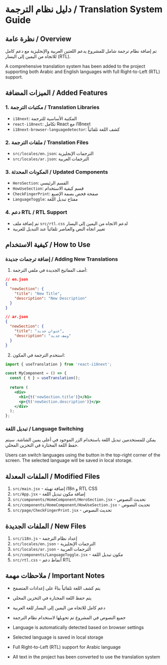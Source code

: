 # دليل نظام الترجمة / Translation System Guide

## نظرة عامة / Overview

تم إضافة نظام ترجمة شامل للمشروع يدعم اللغتين العربية والإنجليزية مع دعم كامل للاتجاه من اليمين إلى اليسار (RTL).

A comprehensive translation system has been added to the project supporting both Arabic and English languages with full Right-to-Left (RTL) support.

## الميزات المضافة / Added Features

### 1. مكتبات الترجمة / Translation Libraries
- `i18next`: المكتبة الأساسية للترجمة
- `react-i18next`: تكامل React مع i18next
- `i18next-browser-languagedetector`: كشف اللغة تلقائياً

### 2. ملفات الترجمة / Translation Files
- `src/locales/en.json`: الترجمات الإنجليزية
- `src/locales/ar.json`: الترجمات العربية

### 3. المكونات المحدثة / Updated Components
- `HeroSection`: القسم الرئيسي
- `HowUseSection`: قسم كيفية الاستخدام
- `CheckFingerPrint`: صفحة فحص بصمة الإصبع
- `LanguageToggle`: مفتاح تبديل اللغة

### 4. دعم RTL / RTL Support
- تم إضافة ملف `src/rtl.css` لدعم الاتجاه من اليمين إلى اليسار
- تغيير اتجاه النص والعناصر تلقائياً عند التبديل للعربية

## كيفية الاستخدام / How to Use

### إضافة ترجمات جديدة / Adding New Translations

1. أضف المفاتيح الجديدة في ملفي الترجمة:
```json
// en.json
{
  "newSection": {
    "title": "New Title",
    "description": "New Description"
  }
}

// ar.json
{
  "newSection": {
    "title": "عنوان جديد",
    "description": "وصف جديد"
  }
}
```

2. استخدم الترجمة في المكون:
```jsx
import { useTranslation } from 'react-i18next';

const MyComponent = () => {
  const { t } = useTranslation();
  
  return (
    <div>
      <h1>{t('newSection.title')}</h1>
      <p>{t('newSection.description')}</p>
    </div>
  );
};
```

### تبديل اللغة / Language Switching

يمكن للمستخدمين تبديل اللغة باستخدام الزر الموجود في أعلى يمين الشاشة. سيتم حفظ اللغة المختارة في التخزين المحلي.

Users can switch languages using the button in the top-right corner of the screen. The selected language will be saved in local storage.

## الملفات المعدلة / Modified Files

1. `src/main.jsx` - إضافة تهيئة i18n و RTL CSS
2. `src/App.jsx` - إضافة مكون تبديل اللغة
3. `src/components/HomeComponent/HeroSection.jsx` - تحديث النصوص
4. `src/components/HomeComponent/HowUseSection.jsx` - تحديث النصوص
5. `src/page/CheckFingerPrint.jsx` - تحديث النصوص

## الملفات الجديدة / New Files

1. `src/i18n.js` - إعداد نظام الترجمة
2. `src/locales/en.json` - الترجمات الإنجليزية
3. `src/locales/ar.json` - الترجمات العربية
4. `src/components/LanguageToggle.jsx` - مكون تبديل اللغة
5. `src/rtl.css` - أنماط دعم RTL

## ملاحظات مهمة / Important Notes

- يتم كشف اللغة تلقائياً بناءً على إعدادات المتصفح
- يتم حفظ اللغة المختارة في التخزين المحلي
- دعم كامل للاتجاه من اليمين إلى اليسار للغة العربية
- جميع النصوص في المشروع تم تحويلها لاستخدام نظام الترجمة

- Language is automatically detected based on browser settings
- Selected language is saved in local storage
- Full Right-to-Left (RTL) support for Arabic language
- All text in the project has been converted to use the translation system